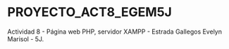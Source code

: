 # PROYECTO_ACT8_EGEM5J
Actividad 8 - Página web PHP, servidor XAMPP - Estrada Gallegos Evelyn Marisol - 5J.
